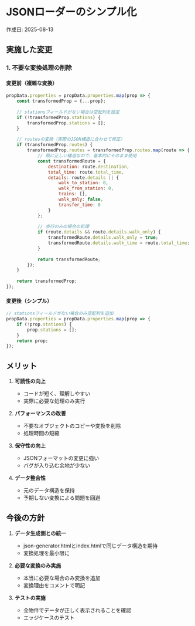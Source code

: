 # JSONローダーのシンプル化

作成日: 2025-08-13

## 実施した変更

### 1. 不要な変換処理の削除

#### 変更前（複雑な変換）
```javascript
propData.properties = propData.properties.map(prop => {
    const transformedProp = {...prop};
    
    // stationsフィールドがない場合は空配列を設定
    if (!transformedProp.stations) {
        transformedProp.stations = [];
    }
    
    // routesの変換（実際のJSON構造に合わせて修正）
    if (transformedProp.routes) {
        transformedProp.routes = transformedProp.routes.map(route => {
            // 既に正しい構造なので、基本的にそのまま使用
            const transformedRoute = {
                destination: route.destination,
                total_time: route.total_time,
                details: route.details || {
                    walk_to_station: 0,
                    walk_from_station: 0,
                    trains: [],
                    walk_only: false,
                    transfer_time: 0
                }
            };
            
            // 歩行のみの場合の処理
            if (route.details && route.details.walk_only) {
                transformedRoute.details.walk_only = true;
                transformedRoute.details.walk_time = route.total_time;
            }
            
            return transformedRoute;
        });
    }
    
    return transformedProp;
});
```

#### 変更後（シンプル）
```javascript
// stationsフィールドがない場合のみ空配列を追加
propData.properties = propData.properties.map(prop => {
    if (!prop.stations) {
        prop.stations = [];
    }
    return prop;
});
```

## メリット

1. **可読性の向上**
   - コードが短く、理解しやすい
   - 実際に必要な処理のみ実行

2. **パフォーマンスの改善**
   - 不要なオブジェクトのコピーや変換を削除
   - 処理時間の短縮

3. **保守性の向上**
   - JSONフォーマットの変更に強い
   - バグが入り込む余地が少ない

4. **データ整合性**
   - 元のデータ構造を保持
   - 予期しない変換による問題を回避

## 今後の方針

1. **データ生成側との統一**
   - json-generator.htmlとindex.htmlで同じデータ構造を期待
   - 変換処理を最小限に

2. **必要な変換のみ実施**
   - 本当に必要な場合のみ変換を追加
   - 変換理由をコメントで明記

3. **テストの実施**
   - 全物件でデータが正しく表示されることを確認
   - エッジケースのテスト
